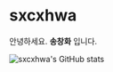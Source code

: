 # sxcxhwa
안녕하세요. **송창화** 입니다.

![sxcxhwa's GitHub stats](https://github-readme-stats.vercel.app/api?username=anuraghazra)
